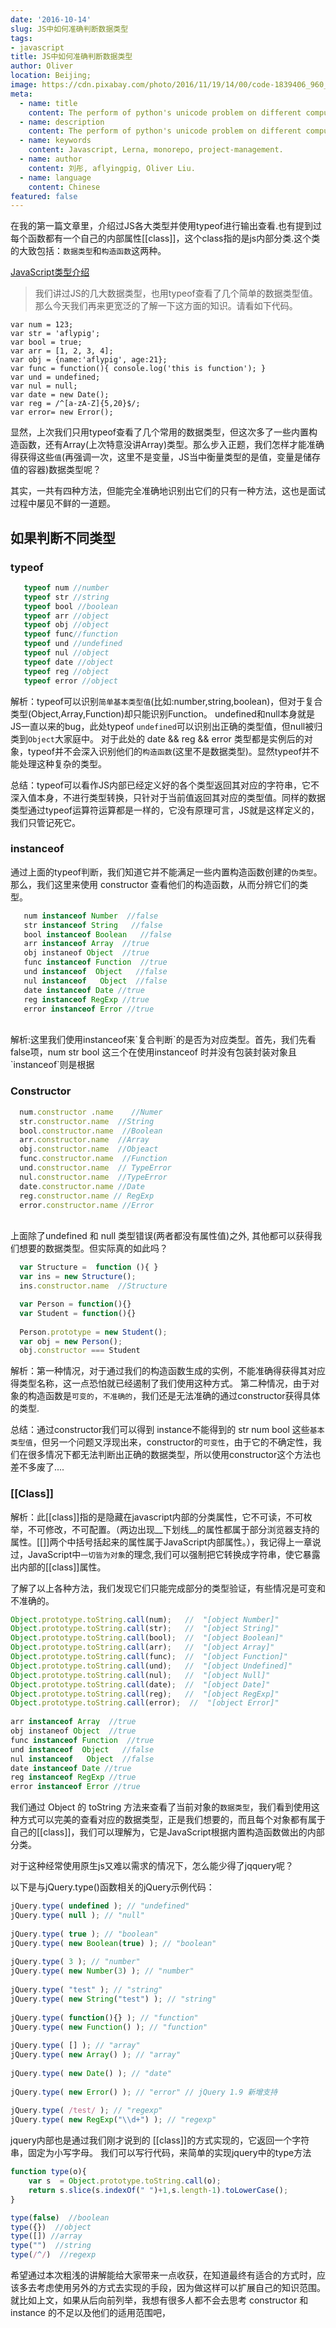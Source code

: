 ```yaml
---
date: '2016-10-14'
slug: JS中如何准确判断数据类型
tags:
- javascript
title: JS中如何准确判断数据类型
author: Oliver
location: Beijing;
image: https://cdn.pixabay.com/photo/2016/11/19/14/00/code-1839406_960_720.jpg
meta:
  - name: title
    content: The perform of python's unicode problem on different computer
  - name: description
    content: The perform of python's unicode problem on different computer
  - name: keywords
    content: Javascript, Lerna, monorepo, project-management.
  - name: author
    content: 刘彤, aflyingpig, Oliver Liu.
  - name: language
    content: Chinese
featured: false
---
```


在我的第一篇文章里，介绍过JS各大类型并使用typeof进行输出查看.也有提到过每个函数都有一个自己的内部属性[[class]]，这个class指的是js内部分类.这个类的大致包括：`数据类型`和`构造函数`这两种。
 
<a href="https://segmentfault.com/a/1190000008740554">JavaScript类型介绍 </a> 
 
>我们讲过JS的几大数据类型，也用typeof查看了几个简单的数据类型值。那么今天我们再来更宽泛的了解一下这方面的知识。请看如下代码。
 
 
```
var num = 123;
var str = 'aflypig';
var bool = true;
var arr = [1, 2, 3, 4];
var obj = {name:'aflypig', age:21};
var func = function(){ console.log('this is function'); }
var und = undefined;
var nul = null;
var date = new Date();
var reg = /^[a-zA-Z]{5,20}$/;
var error= new Error(); 
```
显然，上次我们只用typeof查看了几个常用的数据类型，但这次多了一些内置构造函数，还有Array(上次特意没讲Array)类型。那么步入正题，我们怎样才能准确得获得这些`值`(再强调一次，这里不是变量，JS当中衡量类型的是值，变量是储存值的容器)数据类型呢？
 
其实，一共有四种方法，但能完全准确地识别出它们的只有一种方法，这也是面试过程中屡见不鲜的一道题。

## 如果判断不同类型

### typeof
```javascript
   typeof num //number
   typeof str //string
   typeof bool //boolean
   typeof arr //object
   typeof obj //object
   typeof func//function
   typeof und //undefined
   typeof nul //object
   typeof date //object
   typeof reg //object
   typeof error //object
```
解析：typeof可以识别`简单基本类型值`(比如:number,string,boolean)，但对于复合类型(Object,Array,Function)却只能识别Function。
                        undefined和null本身就是JS一直以来的bug，此处typeof `undefined`可以识别出正确的类型值，但null被归类到`Object`大家庭中。
            对于此处的 date && reg && error 类型都是实例后的对象，typeof并不会深入识别他们的`构造函数`(这里不是数据类型)。显然typeof并不能处理这种复杂的类型。
 
总结：typeof可以看作JS内部已经定义好的各个类型返回其对应的字符串，它不深入值本身，不进行类型转换，只针对于当前值返回其对应的类型值。同样的数据类型通过typeof运算符运算都是一样的，它没有原理可言，JS就是这样定义的，我们只管记死它。
 

### instanceof

通过上面的typeof判断，我们知道它并不能满足一些内置构造函数创建的`伪类型`。那么，我们这里来使用 constructor 查看他们的构造函数，从而分辨它们的类型。
 
```javascript
   num instanceof Number  //false
   str instanceof String   //false
   bool instanceof Boolean   //false
   arr instanceof Array  //true
   obj instaneof Object  //true
   func instanceof Function  //true
   und instanceof  Object   //false
   nul instanceof   Object  //false
   date instanceof Date //true
   reg instanceof RegExp //true
   error instanceof Error //true
```
<br />
解析:这里我们使用instanceof来`复合判断`的是否为对应类型。首先，我们先看false项，num str bool 这三个在使用instanceof 时并没有包装封装对象且`instanceof`则是根据
 
 
### Constructor

```javascript
  num.constructor .name    //Numer
  str.constructor.name  //String
  bool.constructor.name  //Boolean
  arr.constructor.name  //Array
  obj.constructor.name  //Objeact
  func.constructor.name  //Function
  und.constructor.name  // TypeError
  nul.constructor.name  //TypeError
  date.constructor.name //Date
  reg.constructor.name // RegExp
  error.constructor.name //Error
```
<br />
上面除了undefined 和 null 类型错误(两者都没有属性值)之外, 其他都可以获得我们想要的数据类型。但实际真的如此吗？
<br />

```javascript
  var Structure =  function (){ }
  var ins = new Structure();
  ins.constructor.name  //Structure 

  var Person = function(){}
  var Student = function(){}
   
  Person.prototype = new Student();
  var obj = new Person();
  obj.constructor === Student
```

解析：第一种情况，对于通过我们的构造函数生成的实例，不能准确得获得其对应得类型名称，这一点恐怕就已经遏制了我们使用这种方式。
                        第二种情况，由于对象的构造函数是`可变的`，`不准确的`，我们还是无法准确的通过constructor获得具体的类型.
            
            
总结：通过constructor我们可以得到 instance不能得到的  str num bool 这些`基本类型值`，但另一个问题又浮现出来，constructor的`可变性`，由于它的不确定性，我们在很多情况下都无法判断出正确的数据类型，所以使用constructor这个方法也差不多废了....
 
 
### [[Class]]
解析：此[[class]]指的是隐藏在javascript内部的分类属性，它不可读，不可枚举，不可修改，不可配置。（两边出现__下划线__的属性都属于部分浏览器支持的属性。[[]]两个中括号括起来的属性属于JavaScript内部属性。），我记得上一章说过，JavaScript中`一切皆为对象`的理念,我们可以强制把它转换成字符串，使它暴露出内部的[[class]]属性。
 
了解了以上各种方法，我们发现它们只能完成部分的类型验证，有些情况是可变和不准确的。
 
```javascript
Object.prototype.toString.call(num);   //  "[object Number]"
Object.prototype.toString.call(str);   //  "[object String]"
Object.prototype.toString.call(bool);  //  "[object Boolean]"
Object.prototype.toString.call(arr);   //  "[object Array]"
Object.prototype.toString.call(func);  //  "[object Function]"
Object.prototype.toString.call(und);   //  "[object Undefined]"
Object.prototype.toString.call(nul);   //  "[object Null]"
Object.prototype.toString.call(date);  //  "[object Date]"
Object.prototype.toString.call(reg);   //  "[object RegExp]"
Object.prototype.toString.call(error);  //  "[object Error]"
 
arr instanceof Array  //true
obj instaneof Object  //true
func instanceof Function  //true
und instanceof  Object   //false
nul instanceof   Object  //false
date instanceof Date //true
reg instanceof RegExp //true
error instanceof Error //true
```
 
我们通过 Object 的 toString 方法来查看了当前对象的`数据类型`，我们看到使用这种方式可以完美的查看对应的数据类型，正是我们想要的，而且每个对象都有属于自己的[[class]]，我们可以理解为，它是JavaScript根据内置构造函数做出的内部分类。
 
对于这种经常使用原生js又难以需求的情况下，怎么能少得了jqquery呢？
 
以下是与jQuery.type()函数相关的jQuery示例代码：
 
```javascript
jQuery.type( undefined ); // "undefined"
jQuery.type( null ); // "null"
 
jQuery.type( true ); // "boolean"
jQuery.type( new Boolean(true) ); // "boolean"
 
jQuery.type( 3 ); // "number"
jQuery.type( new Number(3) ); // "number"
 
jQuery.type( "test" ); // "string"
jQuery.type( new String("test") ); // "string"
 
jQuery.type( function(){} ); // "function"
jQuery.type( new Function() ); // "function"
 
jQuery.type( [] ); // "array"
jQuery.type( new Array() ); // "array"
 
jQuery.type( new Date() ); // "date"
 
jQuery.type( new Error() ); // "error" // jQuery 1.9 新增支持
 
jQuery.type( /test/ ); // "regexp"
jQuery.type( new RegExp("\\d+") ); // "regexp"
```

jquery内部也是通过我们刚才说到的 [[class]]的方式实现的，它返回一个字符串，固定为小写字母。
我们可以写行代码，来简单的实现jquery中的type方法

```javascript
function type(o){
    var s  = Object.prototype.toString.call(o);
    return s.slice(s.indexOf(" ")+1,s.length-1).toLowerCase();
}
```

```javascript
type(false)  //boolean
type({})  //object
type([]) //array
type("")  //string
type(/^/)  //regexp
```
 
希望通过本次粗浅的讲解能给大家带来一点收获，在知道最终有适合的方式时，应该多去考虑使用另外的方式去实现的手段，因为做这样可以扩展自己的知识范围。就比如上文，如果从后向前列举，我想有很多人都不会去思考 constructor 和 instance 的不足以及他们的适用范围吧，
